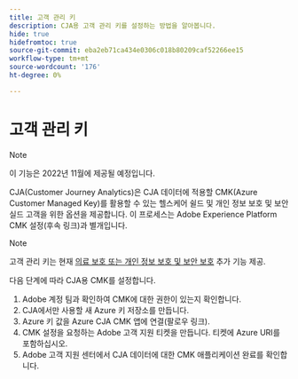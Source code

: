 ```yaml
---
title: 고객 관리 키
description: CJA용 고객 관리 키를 설정하는 방법을 알아봅니다.
hide: true
hidefromtoc: true
source-git-commit: eba2eb71ca434e0306c018b80209caf52266ee15
workflow-type: tm+mt
source-wordcount: '176'
ht-degree: 0%

---
```


# 고객 관리 키

>[!NOTE]
>
>이 기능은 2022년 11월에 제공될 예정입니다.

CJA(Customer Journey Analytics)은 CJA 데이터에 적용할 CMK(Azure Customer Managed Key)를 활용할 수 있는 헬스케어 쉴드 및 개인 정보 보호 및 보안 실드 고객을 위한 옵션을 제공합니다.  이 프로세스는 Adobe Experience Platform CMK 설정(후속 링크)과 별개입니다.

>[!NOTE]
>
>고객 관리 키는 현재 [의료 보호 또는 개인 정보 보호 및 보안 보호](https://experienceleague.adobe.com/docs/blueprints-learn/architecture/vertical-blueprints/healthcare-vertical.html%3Flang%3Den) 추가 기능 제공.

다음 단계에 따라 CJA용 CMK를 설정합니다.

1. Adobe 계정 팀과 확인하여 CMK에 대한 권한이 있는지 확인합니다.
1. CJA에서만 사용할 새 Azure 키 저장소를 만듭니다.
1. Azure 키 값을 Azure CJA CMK 앱에 연결(팔로우 링크).
1. CMK 설정을 요청하는 Adobe 고객 지원 티켓을 만듭니다. 티켓에 Azure URI를 포함하십시오.
1. Adobe 고객 지원 센터에서 CJA 데이터에 대한 CMK 애플리케이션 완료를 확인합니다.
